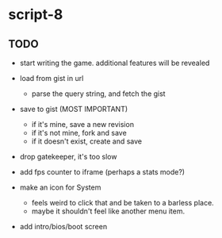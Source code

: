 # script-8

## TODO
- start writing the game. additional features will be revealed

- load from gist in url
  - parse the query string, and fetch the gist

- save to gist (MOST IMPORTANT)
  - if it's mine, save a new revision
  - if it's not mine, fork and save
  - if it doesn't exist, create and save

- drop gatekeeper, it's too slow

- add fps counter to iframe (perhaps a stats mode?)

- make an icon for System
  - feels weird to click that and be taken to a barless place.
  - maybe it shouldn't feel like another menu item.

- add intro/bios/boot screen

